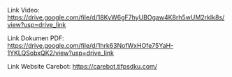 Link Video:
https://drive.google.com/file/d/18KyW6gF7hyUBOgaw4K8rh5wUM2rkIk8s/view?usp=drive_link

Link Dokumen PDF:
https://drive.google.com/file/d/1hrk63NofWxHOfe75YaH-1YKLQSobxQK2/view?usp=drive_link

Link Website Carebot:
https://carebot.tifpsdku.com/

